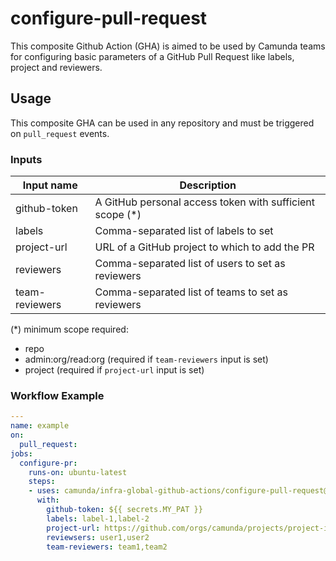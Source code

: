 # configure-pull-request

This composite Github Action (GHA) is aimed to be used by Camunda teams for configuring basic parameters of a GitHub Pull Request like labels, project and reviewers.

## Usage

This composite GHA can be used in any repository and must be triggered on `pull_request` events.

### Inputs
| Input name           | Description                                               |
|----------------------|-----------------------------------------------------------|
| github-token         | A GitHub personal access token with sufficient scope (*) |
| labels               | Comma-separated list of labels to set |
| project-url          | URL of a GitHub project to which to add the PR |
| reviewers            | Comma-separated list of users to set as reviewers |
| team-reviewers       | Comma-separated list of teams to set as reviewers |

(*) minimum scope required:
- repo
- admin:org/read:org (required if `team-reviewers` input is set)
- project (required if `project-url` input is set)

### Workflow Example
```yaml
---
name: example
on:
  pull_request:
jobs:
  configure-pr:
    runs-on: ubuntu-latest
    steps:
    - uses: camunda/infra-global-github-actions/configure-pull-request@main
      with:
        github-token: ${{ secrets.MY_PAT }}
        labels: label-1,label-2
        project-url: https://github.com/orgs/camunda/projects/project-id/
        reviewsers: user1,user2
        team-reviewers: team1,team2
```
